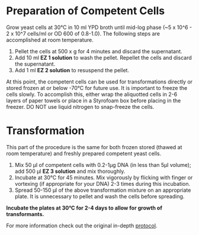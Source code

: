 # Preparation of Competent Cells

Grow yeast cells at 30°C in 10 ml YPD broth until mid-log phase (~5 x 10^6 - 2 x 10^7 cells/ml or OD
600 of 0.8-1.0). The following steps are accomplished at room temperature. 

1. Pellet the cells at 500 x g for 4 minutes and discard the supernatant. 
2. Add 10 ml **EZ 1 solution** to wash the pellet. Repellet the cells and discard the supernatant. 
3. Add 1 ml **EZ 2 solution** to resuspend the pellet.

At this point, the competent cells can be used for transformations directly or stored frozen at or below -70°C for future 
use. It is important to freeze the cells slowly. To accomplish this, either wrap the aliquotted cells in 2-6 layers of paper 
towels or place in a Styrofoam box before placing in the freezer. DO NOT use liquid nitrogen to snap-freeze the cells. 

# Transformation

This part of the procedure is the same for both frozen stored (thawed at room temperature) and freshly prepared competent yeast cells.

1. Mix 50 μl of competent cells with 0.2-1μg DNA (in less than 5μl volume); add 500 μl **EZ 3 solution** and mix thoroughly.
2. Incubate at 30°C for 45 minutes. Mix vigorously by flicking with finger or vortexing (if appropriate for your DNA) 2-3 times during this incubation. 
3. Spread 50-150 μl of the above transformation mixture on an appropriate plate. It is unnecessary to pellet and wash the cells before spreading. 

**Incubate the plates at 30°C for 2-4 days to allow for growth of transformants.**

For more information check out the original in-depth [protocol](http://www.zymoresearch.com/downloads/dl/file/id/165/t2001i.pdf).
